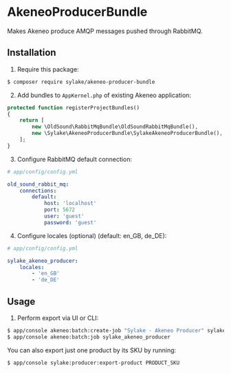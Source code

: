 AkeneoProducerBundle
====================

Makes Akeneo produce AMQP messages pushed through RabbitMQ.

Installation
------------

1. Require this package:

```bash
$ composer require sylake/akeneo-producer-bundle
```

2. Add bundles to `AppKernel.php` of existing Akeneo application:

```php
protected function registerProjectBundles()
{
    return [
        new \OldSound\RabbitMqBundle\OldSoundRabbitMqBundle(),
        new \Sylake\AkeneoProducerBundle\SylakeAkeneoProducerBundle(),
    ];
}
```

3. Configure RabbitMQ default connection:

```yaml
# app/config/config.yml

old_sound_rabbit_mq:
    connections:
        default:
            host: 'localhost'
            port: 5672
            user: 'guest'
            password: 'guest'
```

4. Configure locales (optional) (default: en_GB, de_DE):

```yaml
# app/config/config.yml

sylake_akeneo_producer:
    locales:
        - 'en_GB'
        - 'de_DE'
```

Usage
-----

1. Perform export via UI or CLI:

```bash
$ app/console akeneo:batch:create-job "Sylake - Akeneo Producer" sylake_akeneo_producer export sylake_akeneo_producer
$ app/console akeneo:batch:job sylake_akeneo_producer
```

You can also export just one product by its SKU by running:

```bash
$ app/console sylake:producer:export-product PRODUCT_SKU
```
